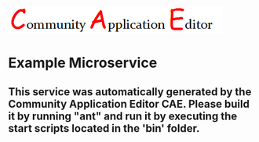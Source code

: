 ![CAE](https://github.com/PhilCAEOrg/microservice-309/blob/master/img/logo.png)  

Example Microservice
===================


This service was automatically generated by the Community Application Editor CAE. Please build it by running "ant" and run it by executing the start scripts located in the 'bin' folder.
---------------
